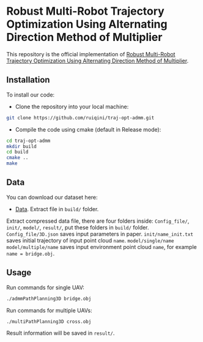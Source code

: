 # Robust Multi-Robot Trajectory Optimization Using Alternating Direction Method of Multiplier

This repository is the official implementation of [Robust Multi-Robot Trajectory Optimization Using Alternating Direction Method of Multiplier](https://arxiv.org/abs/2111.07016).

## Installation

To install our code:

- Clone the repository into your local machine:

```bash
git clone https://github.com/ruiqini/traj-opt-admm.git
```

- Compile the code using cmake (default in Release mode):

```bash
cd traj-opt-admm
mkdir build
cd build
cmake ..
make
```
## Data

You can download our dataset here:

- [Data](https://drive.google.com/file/d/1XjdUtuxOp9v0_SaCbU5pYmodxKIHr1YO/view?usp=sharing). Extract file in `build/` folder.

Extract compressed data file, there are four folders inside: `Config_file/`, `init/`, `model/`, `result/`, put these folders in `build/` folder.
`Config_file/3D.json` saves input parameters in paper.
`init/name_init.txt` saves initial trajectory of input point cloud `name`.
`model/single/name` `model/multiple/name` saves input environment point cloud `name`, for example `name = bridge.obj`.

## Usage

Run commands for single UAV:
```bash
./admmPathPlanning3D bridge.obj
```
Run commands for multiple UAVs:
```bash
./multiPathPlanning3D cross.obj
```
Result information will be saved in `result/`.


